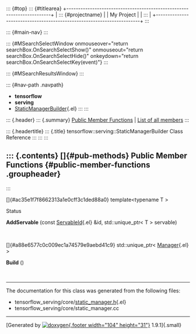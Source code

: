 ::: {#top}
::: {#titlearea}
+-----------------------------------------------------------------------+
| ::: {#projectname}                                                    |
| My Project                                                            |
| :::                                                                   |
+-----------------------------------------------------------------------+
:::

::: {#main-nav}
:::

::: {#MSearchSelectWindow onmouseover="return searchBox.OnSearchSelectShow()" onmouseout="return searchBox.OnSearchSelectHide()" onkeydown="return searchBox.OnSearchSelectKey(event)"}
:::

::: {#MSearchResultsWindow}
:::

::: {#nav-path .navpath}
-   **tensorflow**
-   **serving**
-   [StaticManagerBuilder](classtensorflow_1_1serving_1_1StaticManagerBuilder.html){.el}
:::
:::

::: {.header}
::: {.summary}
[Public Member Functions](#pub-methods) \| [List of all
members](classtensorflow_1_1serving_1_1StaticManagerBuilder-members.html)
:::

::: {.headertitle}
::: {.title}
tensorflow::serving::StaticManagerBuilder Class Reference
:::
:::
:::

::: {.contents}
[]{#pub-methods} Public Member Functions {#public-member-functions .groupheader}
----------------------------------------
:::

[]{#ac35e1f7f8662313a1e0cff3c1ded88a0} template\<typename T \>

Status 

**AddServable** (const
[ServableId](structtensorflow_1_1serving_1_1ServableId.html){.el} &id,
std::unique\_ptr\< T \> servable)

 

[]{#a88e6577c0c009ec1a74579e9aebd41c9} std::unique\_ptr\<
[Manager](classtensorflow_1_1serving_1_1Manager.html){.el} \> 

**Build** ()

 

------------------------------------------------------------------------

The documentation for this class was generated from the following files:

-   tensorflow\_serving/core/[static\_manager.h](static__manager_8h_source.html){.el}
-   tensorflow\_serving/core/static\_manager.cc

------------------------------------------------------------------------

[Generated by [![doxygen](doxygen.svg){.footer width="104"
height="31"}](https://www.doxygen.org/index.html) 1.9.1]{.small}

